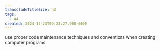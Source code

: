 ```yaml
---
transcludeTitleSize: h3
tags:
  - A4
created: 2024-10-23T09:23:27.000-0400
---
```

use proper code maintenance techniques and conventions when creating computer programs.